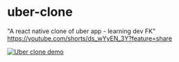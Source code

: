 # uber-clone
"A react native clone of uber app - learning dev FK"
https://youtube.com/shorts/ds_wYyEN_3Y?feature=share

[![Uber clone demo](https://img.youtube.com/vi/ds_wYyEN_3Y/0.jpg)](https://www.youtube.com/watch?v=ds_wYyEN_3Y)
